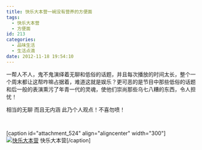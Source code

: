 ```yaml
---
title: 快乐大本营一碗没有营养的方便面
tags:
  - 快乐大本营
  - 方便面
id: 213
categories:
  - 品味生活
  - 生活点滴
date: 2012-11-18 19:54:10
---
```


一帮人不人，鬼不鬼演绎着无聊和低俗的话题，并且每次播放的时间太长，整个一个周末都让这帮咋嘛占据着，难道这就是娱乐？更可恶的是节目中那些低俗的话题和后一般的表演熏污了年青一代的灵魂，使他们崇尚那些乌七八糟的东西，令人担忧！

相当的无聊 而且无内涵 此乃个人观点！不喜勿喷！

&nbsp;

[caption id="attachment_524" align="aligncenter" width="300"][![](http://www.pooy.net/wp-content/uploads/2012/11/2008321238489_2-300x300.jpg "快乐大本营")](http://www.pooy.net/wp-content/uploads/2012/11/2008321238489_2.jpg) 快乐大本营[/caption]

&nbsp;